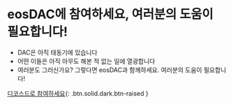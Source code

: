 **eosDAC에 참여하세요**, 여러분의 **도움**이 필요합니다!
===

 * DAC은 아직 태동기에 있습니다
 * 어떤 이들은 아직 아무도 해본 적 없는 일에 열광합니다
 * 여러분도 그러신가요? 그렇다면 eosDAC과 함께하세요. 여러분의 도움이 필요합니다!

[디코스드로 참여하세요](https://discord.io/eosdac){: .btn.solid.dark.btn-raised }
